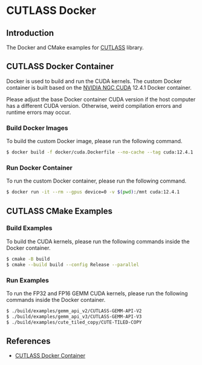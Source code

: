 # CUTLASS Docker

## Introduction

The Docker and CMake examples for [CUTLASS](https://github.com/NVIDIA/cutlass) library.

## CUTLASS Docker Container

Docker is used to build and run the CUDA kernels. The custom Docker container is built based on the [NVIDIA NGC CUDA](https://catalog.ngc.nvidia.com/orgs/nvidia/containers/cuda) 12.4.1 Docker container.

Please adjust the base Docker container CUDA version if the host computer has a different CUDA version. Otherwise, weird compilation errors and runtime errors may occur.

### Build Docker Images

To build the custom Docker image, please run the following command.

```bash
$ docker build -f docker/cuda.Dockerfile --no-cache --tag cuda:12.4.1 .
```

### Run Docker Container

To run the custom Docker container, please run the following command.

```bash
$ docker run -it --rm --gpus device=0 -v $(pwd):/mnt cuda:12.4.1
```

## CUTLASS CMake Examples

### Build Examples

To build the CUDA kernels, please run the following commands inside the Docker container.

```bash
$ cmake -B build
$ cmake --build build --config Release --parallel
```

### Run Examples

To run the FP32 and FP16 GEMM CUDA kernels, please run the following commands inside the Docker container.

```bash
$ ./build/examples/gemm_api_v2/CUTLASS-GEMM-API-V2
$ ./build/examples/gemm_api_v3/CUTLASS-GEMM-API-V3
$ ./build/examples/cute_tiled_copy/CUTE-TILED-COPY
```

## References

- [CUTLASS Docker Container](https://leimao.github.io/blog/CUTLASS-Docker/)
